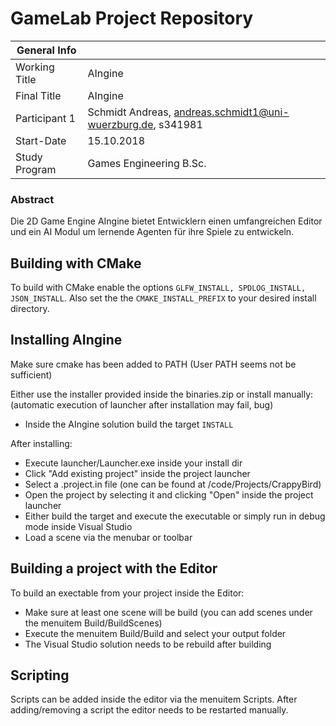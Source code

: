# GameLab Project Repository

|  General Info  | |
| ---|---|
| Working Title | AIngine |
| Final Title | AIngine |
| Participant 1 | Schmidt Andreas, andreas.schmidt1@uni-wuerzburg.de, s341981 |
|Start-Date| 15.10.2018 |
|Study Program | Games Engineering B.Sc.|

### Abstract

Die 2D Game Engine AIngine bietet Entwicklern einen umfangreichen Editor und ein AI Modul um lernende Agenten für ihre Spiele zu entwickeln.

## Building with CMake

To build with CMake enable the options `GLFW_INSTALL, SPDLOG_INSTALL, JSON_INSTALL`.
Also set the the `CMAKE_INSTALL_PREFIX` to your desired install directory.

## Installing AIngine

Make sure cmake has been added to PATH (User PATH seems not be sufficient)

Either use the installer provided inside the binaries.zip or install manually:
(automatic execution of launcher after installation may fail, bug)

- Inside the AIngine solution build the target `INSTALL`

After installing:

- Execute launcher/Launcher.exe inside your install dir
- Click "Add existing project" inside the project launcher
- Select a .project.in file (one can be found at /code/Projects/CrappyBird)
- Open the project by selecting it and clicking "Open" inside the project launcher
- Either build the target and execute the executable or simply run in debug mode inside Visual Studio
- Load a scene via the menubar or toolbar


## Building a project with the Editor

To build an exectable from your project inside the Editor:
- Make sure at least one scene will be build (you can add scenes under the menuitem Build/BuildScenes)
- Execute the menuitem Build/Build and select your output folder
- The Visual Studio solution needs to be rebuild after building

## Scripting

Scripts can be added inside the editor via the menuitem Scripts. After adding/removing a script the editor needs to be restarted manually.

